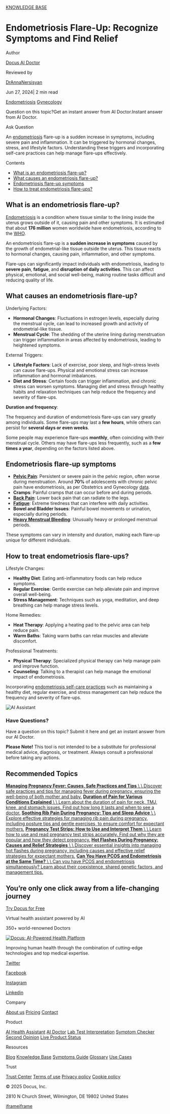 [KNOWLEDGE BASE](https://docus.ai/knowledge-base)

# Endometriosis Flare-Up: Recognize Symptoms and Find Relief

Author

[Docus AI Doctor](https://docus.ai/ai-doctor)

Reviewed by

[DrAnnaNersisyan](https://docus.ai/author/dr-anna-nersisyan)

Jun 27, 2024\| 2 min read

[Endometriosis](https://docus.ai/tags/endometriosis) [Gynecology](https://docus.ai/tags/gynecology)

Question on this topic?Get an instant answer from AI Doctor.Instant answer from AI Doctor.

Ask Question

An [endometriosis](https://docus.ai/symptoms-guide/endometriosis-explained) flare-up is a sudden increase in symptoms, including severe pain and inflammation. It can be triggered by hormonal changes, stress, and lifestyle factors. Understanding these triggers and incorporating self-care practices can help manage flare-ups effectively.

Contents

- [What is an endometriosis flare-up?](https://docus.ai/knowledge-base/endometriosis-flare-up#what-is-an-endometriosis-flare-up)
- [What causes an endometriosis flare-up?](https://docus.ai/knowledge-base/endometriosis-flare-up#what-causes-an-endometriosis-flare-up)
- [Endometriosis flare-up symptoms](https://docus.ai/knowledge-base/endometriosis-flare-up#endometriosis-flare-up-symptoms)
- [How to treat endometriosis flare-ups?](https://docus.ai/knowledge-base/endometriosis-flare-up#how-to-treat-endometriosis-flare-ups)

## What is an endometriosis flare-up?

[Endometriosis](https://docus.ai/symptoms-guide/pcos-vs-endometriosis#understanding-endometriosis) is a condition where tissue similar to the lining inside the uterus grows outside of it, causing pain and other symptoms. It is estimated that about **176 million** women worldwide have endometriosis, according to the [WHO](https://www.who.int/news-room/fact-sheets/detail/endometriosis).

An endometriosis flare-up is a **sudden increase in symptoms** caused by the growth of endometrial-like tissue outside the uterus. This tissue reacts to hormonal changes, causing pain, inflammation, and other symptoms.

Flare-ups can significantly impact individuals with endometriosis, leading to **severe pain**, **fatigue**, and **disruption of daily activities**. This can affect physical, emotional, and social well-being, making routine tasks difficult and reducing quality of life.

## What causes an endometriosis flare-up?

Underlying Factors:

- **Hormonal Changes**: Fluctuations in estrogen levels, especially during the menstrual cycle, can lead to increased growth and activity of endometrial-like tissue.
- **Menstrual Cycle**: The shedding of the uterine lining during menstruation can trigger inflammation in areas affected by endometriosis, leading to heightened symptoms.

External Triggers:

- **Lifestyle Factors**: Lack of exercise, poor sleep, and high-stress levels can cause flare-ups. Physical and emotional stress can increase inflammation and hormonal imbalances.
- **Diet and Stress**: Certain foods can trigger inflammation, and chronic stress can worsen symptoms. Managing diet and stress through healthy habits and relaxation techniques can help reduce the frequency and severity of flare-ups.

**Duration and frequency**:

The frequency and duration of endometriosis flare-ups can vary greatly among individuals. Some flare-ups may last a **few hours**, while others can persist for **several days or even weeks**.

Some people may experience flare-ups **monthly**, often coinciding with their menstrual cycle. Others may have flare-ups less frequently, such as a **few times a year**, depending on the factors listed above.

## Endometriosis flare-up symptoms

- [**Pelvic Pain**](https://docus.ai/symptoms-guide/stabbing-pain-in-pelvic-area-in-females): Persistent or severe pain in the pelvic region, often worse during menstruation. Around **70%** of adolescents with chronic pelvic pain have endometriosis, as per Obstetrics and Gynecology [data](https://obgyn.onlinelibrary.wiley.com/doi/full/10.1111/aogs.12121).
- **Cramps**: Painful cramps that can occur before and during periods.
- [**Back Pain**](https://docus.ai/symptoms-guide/endometriosis-back-pain): Lower back pain that can radiate to the legs.
- [**Fatigue**](https://docus.ai/tags/fatigue): Extreme tiredness that can interfere with daily activities.
- **Bowel and Bladder Issues**: Painful bowel movements or urination, especially during periods.
- [**Heavy Menstrual Bleeding**](https://docus.ai/symptoms-guide/8-types-of-abnormal-menstruation): Unusually heavy or prolonged menstrual periods.

These symptoms can vary in intensity and duration, making each flare-up unique for different individuals.

## How to treat endometriosis flare-ups?

Lifestyle Changes:

- **Healthy Diet**: Eating anti-inflammatory foods can help reduce symptoms.
- **Regular Exercise**: Gentle exercise can help alleviate pain and improve overall well-being.
- **Stress Management**: Techniques such as yoga, meditation, and deep breathing can help manage stress levels.

Home Remedies:

- **Heat Therapy**: Applying a heating pad to the pelvic area can help reduce pain.
- **Warm Baths**: Taking warm baths can relax muscles and alleviate discomfort.

Professional Treatments:

- **Physical Therapy**: Specialized physical therapy can help manage pain and improve function.
- **Counseling**: Talking to a therapist can help manage the emotional impact of endometriosis.

Incorporating [endometriosis self-care practices](https://docus.ai/symptoms-guide/endometriosis-self-care) such as maintaining a healthy diet, regular exercise, and stress management can help reduce the frequency and severity of flare-ups.

![AI Assistant](https://docus.ai/images/small-assistant.png)

### Have Questions?

Have a question on this topic? Submit it here and get an instant answer from our AI Doctor.

**Please Note!** This tool is not intended to be a substitute for professional medical advice, diagnosis, or treatment. Always consult a professional before taking any actions.

## Recommended Topics

[**Managing Pregnancy Fever: Causes, Safe Practices and Tips** \\
\\
Discover safe practices and tips for managing fever during pregnancy, ensuring the well-being of both mother and baby.](https://docus.ai/knowledge-base/managing-pregnancy-fever) [**Duration of Pain for Various Conditions Explained** \\
\\
Learn about the duration of pain for neck, TMJ, knee, and stomach issues. Find out how long it lasts and when to see a doctor.](https://docus.ai/knowledge-base/duration-of-pain-for-various-conditions) [**Soothing Rib Pain During Pregnancy: Tips and Sleep Advice** \\
\\
Explore effective strategies for managing rib pain during pregnancy, including posture tips and gentle exercises, to ensure comfort for expectant mothers.](https://docus.ai/knowledge-base/rib-pain-during-pregnancy-tips-and-sleep-advice) [**Pregnancy Test Strips: How to Use and Interpret Them** \\
\\
Learn how to use and read pregnancy test strips accurately. Find out why they are popular and how they detect pregnancy.](https://docus.ai/knowledge-base/pregnancy-test-strips-how-to-use-and-interpret) [**Hot Flashes During Pregnancy: Causes and Relief Strategies** \\
\\
Discover essential insights into managing hot flashes during pregnancy, including causes and effective relief strategies for expectant mothers.](https://docus.ai/knowledge-base/hot-flashes-during-pregnancy-causes-and-relief-strategies) [**Can You Have PCOS and Endometriosis at the Same Time?** \\
\\
Can you have PCOS and endometriosis simultaneously? Learn about their coexistence, shared genetic factors, and management tips.](https://docus.ai/knowledge-base/can-you-have-pcos-and-endometriosis)

## You’re only one click away from a life-changing journey

[Try Docus for Free](https://my.docus.ai/auth/signup)

Virtual health assistant powered by AI

350+ world-renowned Doctors

[![Docus: AI-Powered Health Platform](https://docus.ai/docus-dark-logo.svg)](https://docus.ai/)

Improving human health through the combination of cutting-edge technologies and top medical expertise.

[Twitter](https://twitter.com/docus_ai)

[Facebook](https://www.facebook.com/docusai)

[Instagram](https://www.instagram.com/docus.ai/)

[Linkedin](https://www.linkedin.com/company/docusai/)

Company

[About us](https://docus.ai/about-us) [Pricing](https://docus.ai/pricing) [Contact](https://docus.ai/contact)

Product

[AI Health Assistant](https://docus.ai/ai-health-assistant) [AI Doctor](https://docus.ai/ai-doctor) [Lab Test Interpretation](https://docus.ai/lab-test-interpretation) [Symptom Checker](https://docus.ai/symptom-checker) [Second Opinion](https://docus.ai/second-opinion) [Live Product Status](https://docus.statuspage.io/)

Resources

[Blog](https://docus.ai/blog) [Knowledge Base](https://docus.ai/knowledge-base) [Symptoms Guide](https://docus.ai/symptoms-guide) [Glossary](https://docus.ai/glossary) [Use Cases](https://docus.ai/use-cases)

Trust

[Trust Center](https://trust.docus.ai/) [Terms of use](https://docus.ai/terms-of-use) [Privacy policy](https://docus.ai/privacy-policy) [Cookie policy](https://docus.ai/cookie-policy)

© 2025 Docus, Inc.

2810 N Church Street, Wilmington, DE 19802 United States

[iframe](https://td.doubleclick.net/td/ga/rul?tid=G-C1NR4HEC74&gacid=1430508330.1741380842&gtm=45je5362v874030715z8849365654za200zb849365654&dma=0&gcs=G1--&gcd=13l3l3R3l5l1&npa=0&pscdl=noapi&aip=1&fledge=1&frm=0&tag_exp=102067808~102482433~102539968~102587591~102640600~102717422~102788824&z=291710878)[iframe](https://td.doubleclick.net/td/rul/11076298198?random=1741380841785&cv=11&fst=1741380841785&fmt=3&bg=ffffff&guid=ON&async=1&gtm=45je5362v874030715z8849365654za200zb849365654&gcd=13l3l3R3l5l1&dma=0&tag_exp=102067808~102482433~102539968~102587591~102640600~102717422~102788824&u_w=1280&u_h=1024&url=https%3A%2F%2Fdocus.ai%2Fknowledge-base%2Fendometriosis-flare-up&hn=www.googleadservices.com&frm=0&tiba=Endometriosis%20Flare-Up%3A%20Recognize%20Symptoms%20and%20Find%20Relief&npa=0&pscdl=noapi&auid=1147788805.1741380842&uaa=&uab=&uafvl=&uamb=0&uam=&uap=&uapv=&uaw=0&fledge=1&data=event%3Dgtag.config)